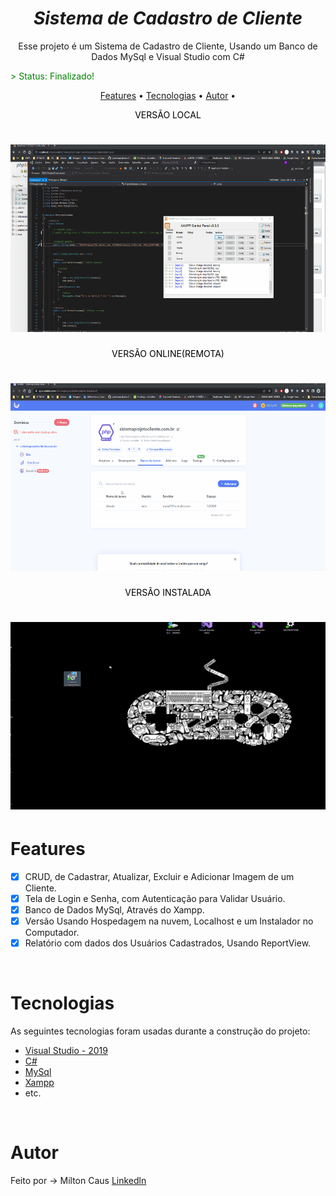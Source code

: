 ﻿# <center>*Sistema de Cadastro de Cliente*</center>

<p align="center"> Esse projeto é um Sistema de Cadastro de Cliente, Usando um Banco de Dados MySql e Visual Studio com C#</p>
<p style="color:green"> > Status: Finalizado!</p>

<p align="center">
<a href="#features">Features</a> • 
<a href="#tecnologias">Tecnologias</a> • 
<a href="#autor">Autor</a> • 

</p>
<p align="center" style="color:black">VERSÃO LOCAL </p>
<h1 align="center">
<img alt="Readme" title="Readme" src=".\gif/GIT-PROJETO-LOCAL.gif" width="720" height="300"/>
</h1>

<p align="center" style="color:black">VERSÃO ONLINE(REMOTA) </p>
<h1 align="center">
<img alt="Readme" title="Readme" src=".\gif/GIFPROJETOHOSPEDAGEM.gif" width="720" height="300"/>
</h1>

<p align="center" style="color:black">VERSÃO INSTALADA </p>
<h1 align="center">
<img alt="Readme" title="Readme" src=".\gif/GIFINSTALADORPROJETO.gif" width="720" height="300"/>
</h1>

# Features 
- [x] CRUD, de Cadastrar, Atualizar, Excluir e Adicionar Imagem de um Cliente.
- [x] Tela de Login e Senha, com Autenticação para Validar Usuário.
- [x] Banco de Dados MySql, Através do Xampp.
- [x] Versão Usando Hospedagem na nuvem, Localhost e um Instalador no Computador.
- [x] Relatório com dados dos Usuários Cadastrados, Usando ReportView.  

<br>



# Tecnologias


<p>As seguintes tecnologias foram usadas durante a construção do projeto:</p>

 - [Visual Studio - 2019]()
 - [C#]()
 - [MySql]()
 - [Xampp]()
 - etc.

<br>


# Autor

Feito por → Milton Caus [Linkedln](https://www.linkedin.com/in/miltoncaus/)
